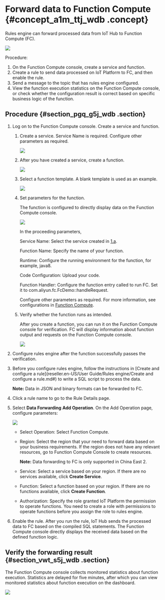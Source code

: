 # Forward data to Function Compute {#concept_a1m_ttj_wdb .concept}

Rules engine can forward processed data from IoT Hub to Function Compute \(FC\).

![](http://static-aliyun-doc.oss-cn-hangzhou.aliyuncs.com/assets/img/7550/15393314483033_en-US.png)

Procedure:

1.  On the Function Compute console, create a service and function.
2.  Create a rule to send data processed on IoT Platform to FC, and then enable the rule.
3.  Send a message to the topic that has rules engine configured.
4.  View the function execution statistics on the Function Compute console, or check whether the configuration result is correct based on specific business logic of the function.

## Procedure {#section_pgq_g5j_wdb .section}

1.  Log on to the Function Compute console. Create a service and function.
    1.  Create a service. Service Name is required. Configure other parameters as required.

        ![](http://static-aliyun-doc.oss-cn-hangzhou.aliyuncs.com/assets/img/7550/15393314483039_en-US.png)

    2.  After you have created a service, create a function.

        ![](http://static-aliyun-doc.oss-cn-hangzhou.aliyuncs.com/assets/img/7550/15393314483036_en-US.png)

    3.  Select a function template. A blank template is used as an example.

        ![](http://static-aliyun-doc.oss-cn-hangzhou.aliyuncs.com/assets/img/7550/15393314483037_en-US.png)

    4.  Set parameters for the function.

        The function is configured to directly display data on the Function Compute console.

        ![](http://static-aliyun-doc.oss-cn-hangzhou.aliyuncs.com/assets/img/7550/15393314483038_en-US.png)

        In the proceeding parameters,

        Service Name: Select the service created in [1.a](#step2).

        Function Name: Specify the name of your function.

        Runtime: Configure the running environment for the function, for example, java8.

        Code Configuration: Upload your code.

        Function Handler: Configure the function entry called to run FC. Set it to com.aliyun.fc.FcDemo::handleRequest.

        Configure other parameters as required. For more information, see configurations in [Function Compute](https://partners-intl.aliyun.com/help/product/50980.htm).

    5.  Verify whether the function runs as intended.

        After you create a function, you can run it on the Function Compute console for verification. FC will display information about function output and requests on the Function Compute console.

        ![](http://static-aliyun-doc.oss-cn-hangzhou.aliyuncs.com/assets/img/7550/15393314483040_en-US.png)

2.  Configure rules engine after the function successfully passes the verification.
3.  Before you configure rules engine, follow the instructions in [Create and configure a rule](reseller.en-US/User Guide/Rules engine/Create and configure a rule.md#) to write a SQL script to process the data.

    **Note:** Data in JSON and binary formats can be forwarded to FC.

4.  Click a rule name to go to the Rule Details page.
5.  Select **Data Forwarding** **Add Operation**. On the Add Operation page, configure parameters:

    ![](http://static-aliyun-doc.oss-cn-hangzhou.aliyuncs.com/assets/img/7550/15393314493034_en-US.png)

    -   Select Operation: Select Function Compute.
    -   Region: Select the region that your need to forward data based on your business requirements. If the region does not have any relevant resources, go to Function Compute Console to create resources.

        **Note:** Data forwarding to FC is only supported in China East 2.

    -   Service: Select a service based on your region. If there are no services available, click **Create Service**.
    -   Function: Select a function based on your region. If there are no functions available, click **Create Function**.
    -   Authorization: Specify the role granted IoT Platform the permission to operate functions. You need to create a role with permissions to operate functions before you assign the role to rules engine.
6.  Enable the rule. After you run the rule, IoT Hub sends the processed data to FC based on the compiled SQL statements. The Function Compute console directly displays the received data based on the defined function logic.

## Verify the forwarding result {#section_vwt_s5j_wdb .section}

The Function Compute console collects monitored statistics about function execution. Statistics are delayed for five minutes, after which you can view monitored statistics about function execution on the dashboard.

![](http://static-aliyun-doc.oss-cn-hangzhou.aliyuncs.com/assets/img/7550/15393314493035_en-US.png)

